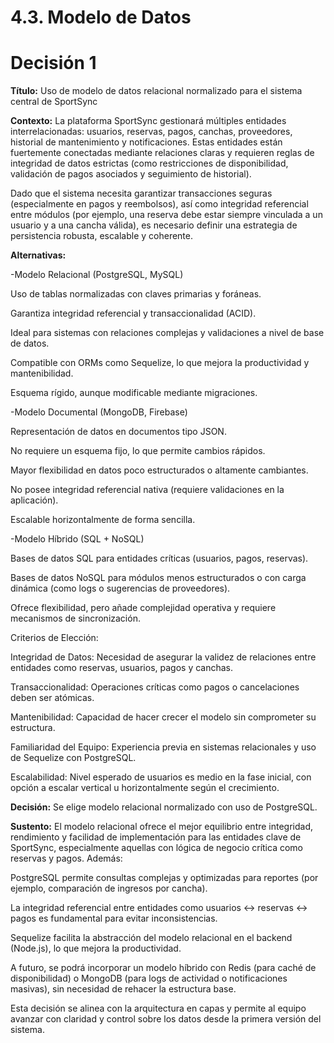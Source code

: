 # 4.3. Modelo de Datos


# Decisión 1

**Título:**
Uso de modelo de datos relacional normalizado para el sistema central de SportSync

**Contexto:**
La plataforma SportSync gestionará múltiples entidades interrelacionadas: usuarios, reservas, pagos, canchas, proveedores, historial de mantenimiento y notificaciones. Estas entidades están fuertemente conectadas mediante relaciones claras y requieren reglas de integridad de datos estrictas (como restricciones de disponibilidad, validación de pagos asociados y seguimiento de historial).

Dado que el sistema necesita garantizar transacciones seguras (especialmente en pagos y reembolsos), así como integridad referencial entre módulos (por ejemplo, una reserva debe estar siempre vinculada a un usuario y a una cancha válida), es necesario definir una estrategia de persistencia robusta, escalable y coherente.

**Alternativas:**

-Modelo Relacional (PostgreSQL, MySQL)

Uso de tablas normalizadas con claves primarias y foráneas.

Garantiza integridad referencial y transaccionalidad (ACID).

Ideal para sistemas con relaciones complejas y validaciones a nivel de base de datos.

Compatible con ORMs como Sequelize, lo que mejora la productividad y mantenibilidad.

Esquema rígido, aunque modificable mediante migraciones.

-Modelo Documental (MongoDB, Firebase)

Representación de datos en documentos tipo JSON.

No requiere un esquema fijo, lo que permite cambios rápidos.

Mayor flexibilidad en datos poco estructurados o altamente cambiantes.

No posee integridad referencial nativa (requiere validaciones en la aplicación).

Escalable horizontalmente de forma sencilla.

-Modelo Híbrido (SQL + NoSQL)

Bases de datos SQL para entidades críticas (usuarios, pagos, reservas).

Bases de datos NoSQL para módulos menos estructurados o con carga dinámica (como logs o sugerencias de proveedores).

Ofrece flexibilidad, pero añade complejidad operativa y requiere mecanismos de sincronización.

Criterios de Elección:

Integridad de Datos: Necesidad de asegurar la validez de relaciones entre entidades como reservas, usuarios, pagos y canchas.

Transaccionalidad: Operaciones críticas como pagos o cancelaciones deben ser atómicas.

Mantenibilidad: Capacidad de hacer crecer el modelo sin comprometer su estructura.

Familiaridad del Equipo: Experiencia previa en sistemas relacionales y uso de Sequelize con PostgreSQL.

Escalabilidad: Nivel esperado de usuarios es medio en la fase inicial, con opción a escalar vertical u horizontalmente según el crecimiento.

**Decisión:**
Se elige modelo relacional normalizado con uso de PostgreSQL.

**Sustento:**
El modelo relacional ofrece el mejor equilibrio entre integridad, rendimiento y facilidad de implementación para las entidades clave de SportSync, especialmente aquellas con lógica de negocio crítica como reservas y pagos. Además:

PostgreSQL permite consultas complejas y optimizadas para reportes (por ejemplo, comparación de ingresos por cancha).

La integridad referencial entre entidades como usuarios ↔ reservas ↔ pagos es fundamental para evitar inconsistencias.

Sequelize facilita la abstracción del modelo relacional en el backend (Node.js), lo que mejora la productividad.

A futuro, se podrá incorporar un modelo híbrido con Redis (para caché de disponibilidad) o MongoDB (para logs de actividad o notificaciones masivas), sin necesidad de rehacer la estructura base.

Esta decisión se alinea con la arquitectura en capas y permite al equipo avanzar con claridad y control sobre los datos desde la primera versión del sistema.


